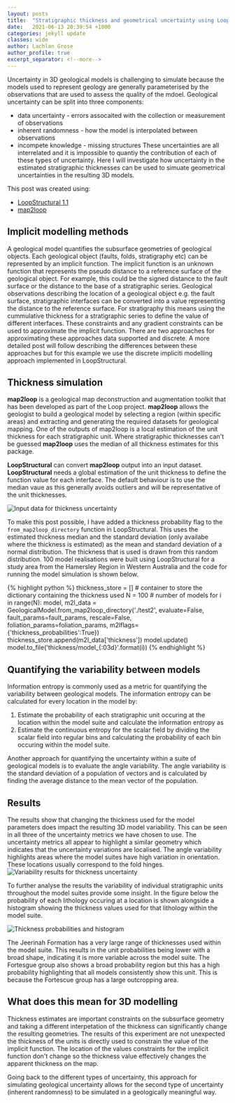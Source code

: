 ```yaml
---
layout: posts
title:  "Stratigraphic thickness and geometrical uncertainty using LoopStructural"
date:   2021-06-13 20:39:54 +1000
categories: jekyll update
classes: wide
author: Lachlan Grose
author_profile: true
excerpt_separator: <!--more--> 
---
```

Uncertainty in 3D geological models is challenging to simulate because the models used to represent geology are generally parameterised by the observations that are used to assess the quality of the mdoel. Geological uncertainty can be split into three components:
* data uncertainty - errors assocaited with the collection or measurement of observations
* inherent randomness - how the model is interpolated between observations 
* incompete knowledge - missing structures
These uncertainties are all interrelated and it is impossible to quantiy the contribution of each of these types of uncertainty. Here I will investigate how uncertainty in the estimated stratigraphic thicknesses can be used to simuate geometrical uncertainties in the resulting 3D models.
<!--more-->
This post was created using:
* [LoopStructural 1.1](https://github.com/Loop3D/LoopStructural) 
* [map2loop](https://github.com/Loop3D/map2loop-2)


Implicit modelling methods
--------------------------
A geological model quantifies the subsurface geometries of geological objects. Each geological object (faults, folds, stratigraphy etc) can be represented by an implicit function. The implicit function is an unknown function that represents the pseudo distance to a reference surface of the geological object. For example, this could be the signed distance to the fault surface or the distance to the base of a stratigraphic series. Geological observations describing the location of a geological object e.g. the fault surface, stratigraphic interfaces can be converted into a value representing the distance to the reference surface. For stratigraphy this means using the cummulative thickness for a stratigraphic series to define the value of different interfaces. These constraints and any gradient constraints can be used to approximate the implicit function. There are two approaches for approximating these approaches data supported and discrete. A more detailed post will follow describing the differences between these approaches but for this example we use the discrete impliciti modelling approach implemented in LoopStructural. 

Thickness simulation
--------------------
**map2loop** is a geological map deconstruction and augmentation toolkit that has been developed as part of the Loop project. **map2loop** allows the geologist to build a geological model by selecting a region (within specific areas) and extracting and generating the required datasets for geological mapping. One of the outputs of map2loop is a local estimation of the unit thickness for each stratigraphic unit. Where stratigraphic thicknesses can't be guessed **map2loop** uses the median of all thickness estimates for this package. 

**LoopStructural** can convert **map2loop** output into an input dataset. **LoopStructural** needs a global estimation of the unit thickness to define the function value for each interface. The default behaviour is to use the median vaue as this generally avoids outliers and will be representative of the unit thicknesses. 

![Input data for thickness uncertainty](/assets/images/thickness_variability_input_data.png)


To make this post possible, I have added a thickness probability flag to the `from_map2loop_directory` function in LoopStructural. This uses the estimated thickness median and the standard deviation (only availabe where the thickness is estimated) as the mean and standard deviation of a normal distribution. The thickness that is used is drawn from this random distribution. 100 model realisations were built using LoopStructural for a study area from the Hamersley Region in Western Australia and the code for running the model simulation is shown below. 

{% highlight python %}
thickness_store = [] # container to store the dictionary containing the thickness used
N = 100 # number of models 
for i in range(N):
    model, m2l_data = GeologicalModel.from_map2loop_directory('./test2',
                                                                  evaluate=False,
                                                              fault_params=fault_params,
                                                              rescale=False,
                                                              foliation_params=foliation_params,
                                                             m2lflags={'thickness_probabilities':True})
    thickness_store.append(m2l_data['thickness'])
    model.update()
    model.to_file('thickness/model_{:03d}'.format(i))
{% endhighlight %}

Quantifying the variability between models
------------------------------------------
Information entropy is commonly used as a metric for quantifying the variability between geological models. The information entropy can be calculated for every location in the model by: 
1. Estimate the probability of each stratigraphic unit occuring at the location within the model suite and calculate the information entropy as 
2. Estimate the continuous entropy for the scalar field by dividing the scalar field into regular bins and calculating the probability of each bin occuring within the model suite.

Another approach for quantifying the uncertainty within a suite of geological models is to evaluate the angle variability. The angle variability is the standard deviation of a population of vectors and is calculated by finding the average distance to the mean vector of the population. 

Results
-------
The results show that changing the thickness used for the model parameters does impact the resulting 3D model variability. This can be seen in all three of the uncertainty metrics we have chosen to use. The uncertainty metrics all appear to highlight a similar geometry which indicates that the uncertainty variations are localised. The angle variability highlights areas where the model suites have high variation in orientation. These locations usually correspond to the fold hinges. 
![Variability results for thickness uncertainty](/assets/images/thickness_variability_variability_maps.png)

To further analyse the results the variability of individual stratigraphic units throughout the model suites provide some insight. In the figure below the probability of each lithology occuring at a location is shown alongside a histogram showing the thickness values used for that lithology within the model suite. 

![Thickness probabilities and histogram](/assets/images/thickness_variability_unit_probabilities.png)

The Jeerinah Formation has a very large range of thicknesses used within the model suite. This results in the unit probabilities being lower with a broad shape, indicating it is more variable across the model suite. The Fortesgue group also shows a broad probability region but this has a high probability highlighting that all models consistently show this unit. This is because the Fortescue group has a large outcropping area. 

What does this mean for 3D modelling
------------------------------------
Thickness estimates are important constraints on the subsurface geometry and taking a different interpetation of the thickness can significantly change the resulting geometries. The results of this experiment are not unexpected the thickness of the units is directly used to constrain the value of the implicit function. The location of the values constraints for the implicit function don't change so the thickness value effectively changes the apparent thickness on the map. 

Going back to the different types of uncertainty, this approach for simulating geological uncertainty allows for the second type of uncertainty (inherent randomness) to be simulated in a geologically meaningful way.  

